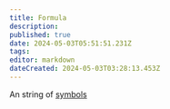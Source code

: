 ```yaml
---
title: Formula
description: 
published: true
date: 2024-05-03T05:51:51.231Z
tags: 
editor: markdown
dateCreated: 2024-05-03T03:28:13.453Z
---
```


An string of [symbols](/logic/symbol)
